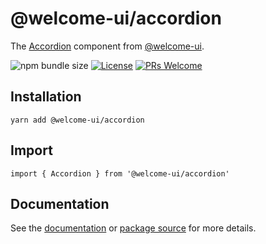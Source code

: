 # @welcome-ui/accordion

The [Accordion](http://welcome-ui.com/components/accordion) component from [@welcome-ui](http://welcome-ui.com).

![npm bundle size](https://img.shields.io/bundlephobia/minzip/@welcome-ui/accordion) [![License](https://img.shields.io/npm/l/welcome-ui.svg)](https://github.com/WTTJ/welcome-ui/blob/master/LICENSE) [![PRs Welcome](https://img.shields.io/badge/PRs-welcome-mediumspringgreen.svg)](ttps://github.com/WTTJ/welcome-ui/blob/master/CONTRIBUTING.md)

## Installation

    yarn add @welcome-ui/accordion

## Import

    import { Accordion } from '@welcome-ui/accordion'

## Documentation

See the [documentation](http://welcome-ui.com/components/accordion) or [package source](https://github.com/WTTJ/welcome-ui/tree/master/packages/Accordion) for more details.
